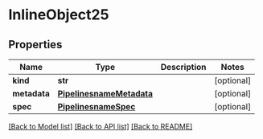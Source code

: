 # InlineObject25

## Properties
Name | Type | Description | Notes
------------ | ------------- | ------------- | -------------
**kind** | **str** |  | [optional] 
**metadata** | [**PipelinesnameMetadata**](PipelinesnameMetadata.md) |  | [optional] 
**spec** | [**PipelinesnameSpec**](PipelinesnameSpec.md) |  | [optional] 

[[Back to Model list]](../README.md#documentation-for-models) [[Back to API list]](../README.md#documentation-for-api-endpoints) [[Back to README]](../README.md)


